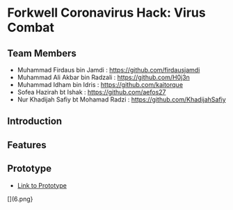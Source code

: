 # Forkwell Coronavirus Hack: Virus Combat

[](1.png)

## Team Members

- Muhammad Firdaus bin Jamdi : https://github.com/firdausjamdi
- Muhammad Ali Akbar bin Radzali : https://github.com/H0j3n
- Muhammad Idham bin Idris : https://github.com/kaitorque
- Sofea Hazirah bt Ishak : https://github.com/aefos27
- Nur Khadijah Safiy bt Mohamad Radzi : https://github.com/KhadijahSafiy

## Introduction
  
[](2.png)
[](3.png)
[](4.png)

## Features

[](5.png)

## Prototype

- [Link to Prototype](https://www.figma.com/proto/nIsg2chNvvzkY1AnwRKiWs/Virus-Combat?node-id=64%3A358&scaling=min-zoom)


[](6.png}
[](7.png)



